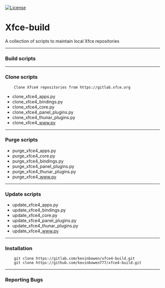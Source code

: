 [![License](https://img.shields.io/badge/License-GPL%20v2-blue.svg)](https://gitlab.com/kevinbowen/xfce4-build/-/blob/master/LICENSE)

# Xfce-build

A collection of scripts to maintain local Xfce repositories

----
### Build scripts

----
### Clone scripts

        Clone Xfce4 repositories from https://gitlab.xfce.org

 - clone_xfce4_apps.py
 - clone_xfce4_bindings.py
 - clone_xfce4_core.py 
 - clone_xfce4_panel_plugins.py
 - clone_xfce4_thunar_plugins.py
 - clone_xfce4_www.py

----
### Purge scripts

 - purge_xfce4_apps.py
 - purge_xfce4_core.py
 - purge_xfce4_bindings.py
 - purge_xfce4_panel_plugins.py
 - purge_xfce4_thunar_plugins.py
 - purge_xfce4_www.py

----
### Update scripts

 - update_xfce4_apps.py
 - update_xfce4_bindings.py
 - update_xfce4_core.py
 - update_xfce4_panel_plugins.py
 - update_xfce4_thunar_plugins.py
 - update_xfce4_www.py
----
### Installation

        git clone https://gitlab.com/kevinbowen/xfce4-build.git
        git clone https://github.com/kevinbowen777/xfce4-build.git

----
### Reporting Bugs
